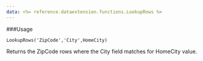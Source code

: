```yaml
---
data: <%= reference.dataextension.functions.LookupRows %>
---
```

###Usage
```
LookupRows('ZipCode','City',HomeCity)
```
Returns the ZipCode rows where the City field matches for HomeCity value.